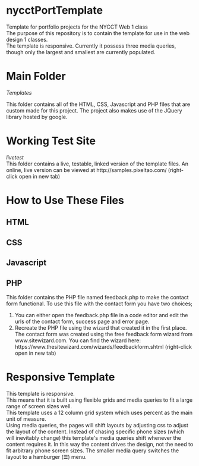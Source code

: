 # nycctPortTemplate
Template for portfolio projects for the NYCCT Web 1 class<br>
The purpose of this repository is to contain the template for use in the web design 1 classes.<br>
The template is responsive. Currently it possess three media queries, though only the largest and smallest are currently populated. 

<h1>Main Folder</h1>
<em>Templates</em><br>
<p>This folder contains all of the HTML, CSS, Javascript and PHP files that are custom made for this project. The project also makes use of the JQuery library hosted by google.</p>
<h1>Working Test Site</h1>
<em>livetest</em><br>
This folder contains a live, testable, linked version of the template files. An online, live version can be viewed at http://samples.pixeltao.com/ (right-click open in new tab)
<h1>How to Use These Files</h1>
<h2>HTML</h2>
<p></p>
<h2>CSS</h2>
<p></p>
<h2>Javascript</h2>
<p></p>
<h2>PHP</h2>
<p>This folder contains the PHP file named feedback.php to make the contact form functional. To use this file with the contact form you have two choices; 
  <ol>
    <li>You can either open the feedback.php file in a code editor and edit the urls of the contact form, success page and error page.</li>
    <li> Recreate the PHP file using the wizard that created it in the first place. The contact form was created using the free feedback form wizard from www.sitewizard.com. You can find the wizard here: https://www.thesitewizard.com/wizards/feedbackform.shtml (right-click open in new tab)</li>
  </ol>
</p>
<h1>Responsive Template</h1>
This template is responsive.<br>
This means that it is built using flexible grids and media queries to fit a large range of screen sizes well.<br>
This template uses a 12 column grid system which uses percent as the main unit of measure.<br>
Using media queries, the pages will shift layouts by adjusting css to adjust the layout of the content. Instead of chasing specific phone sizes (which will inevitably change) this template's media queries shift whenever the content requires it. In this way the content drives the design, not the need to fit arbitrary phone screen sizes. The smaller media query switches the layout to a hamburger (&#9776;) menu. 
